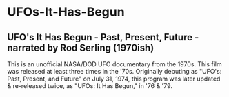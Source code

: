 # UFOs-It-Has-Begun

## UFO's It Has Begun - Past, Present, Future - narrated by Rod Serling (1970ish)

<p>This is an unofficial NASA/DOD UFO documentary from the 1970s. This film was released at least three 
times in the '70s. Originally debuting as "UFO's: Past, Present, and Future" on July 31, 1974, this 
program was later updated & re-released twice, as "UFOs: It Has Begun," in '76 & '79.</p>

